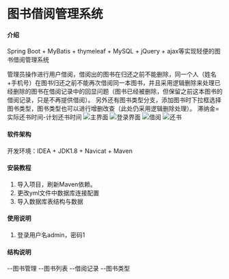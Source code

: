 # 图书借阅管理系统

#### 介绍

Spring Boot + MyBatis + thymeleaf + MySQL + jQuery + ajax等实现轻便的图书借阅管理系统

管理员操作进行用户借阅，借阅出的图书在归还之前不能删除，同一个人（姓名+手机号）在图书归还之前不能再次借阅同一本图书，并且采用逻辑删除来处理已经删除的图书在借阅记录中的回显问题（图书已经被删除，但保留之前这本图书的借阅记录，只是不再提供借阅）。
另外还有图书类型分支，添加图书时下拉框选择图书类型，图书类型也可以进行增删改查（此处仍采用逻辑删除处理）。
滞纳金=实际还书时间-计划还书时间
![主界面](https://images.gitee.com/uploads/images/2020/1230/170149_6be82396_8068525.png "主界面.png")
![登录界面](https://images.gitee.com/uploads/images/2020/1230/170225_5dba04e7_8068525.png "登录界面.png")
![借阅](https://images.gitee.com/uploads/images/2020/1230/170251_2e46bf0e_8068525.png "借阅.png")
![还书](https://images.gitee.com/uploads/images/2020/1230/170329_a26ace7f_8068525.png "还书.png")
#### 软件架构

开发环境：IDEA + JDK1.8 + Navicat + Maven


#### 安装教程

1.  导入项目，刷新Maven依赖。
2.  更改yml文件中数据库连接配置
3.  导入数据库表结构与数据

#### 使用说明

1.  登录用户名admin，密码1

#### 结构说明

--图书管理
    --图书列表
    --借阅记录
    --图书类型

